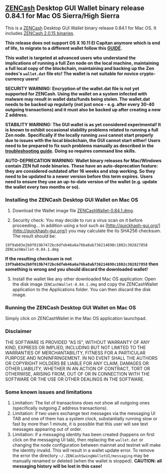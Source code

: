 ## [ZENCash](https://zensystem.io/) Desktop GUI Wallet binary release 0.84.1 for Mac OS Sierra/High Sierra

This is a [ZENCash](https://zensystem.io/) Desktop GUI Wallet binary release 0.84.1 for Mac OS. 
It includes [ZENCash 2.0.15 binaries](https://github.com/ZencashOfficial/zen/releases/tag/v2.0.15).

**This release does not support OS X 10.11 El Capitan anymore which is end of life,**
**to migrate to a different wallet follow this [GUIDE](https://documentation.zencash.com/x/tAJP).**

**This wallet is targeted at advanced users who understand the implications of running a full Zen node on**
**the local machine, maintaining a full local copy of the blockchain, maintaining and backing up the**
**Zen nodes's `wallet.dat` file etc! The wallet is not suitable for novice crypto-currency users!**

**SECURITY WARNING: Encryption of the wallet.dat file is not yet supported for ZENCash. Using the wallet** 
**on a system infected with malware may result in wallet data/funds being stolen. The**
**wallet.dat needs to be backed up regularly (not just once - e.g. after every 30-40**
**outgoing transactions) and it must also be backed up after creating a new Z address.**

**STABILITY WARNING: The GUI wallet is as yet considered experimental! It is known to exhibit occasional stability problems related to running a full Zen node.**
**Specifically if the locally running `zend` cannot start properly due to issues with the local blockchain, the GUI cannot start either!**
**Users need to be prepared to fix such problems manually as described in the [troubleshooting guide](TroubleshootingGuide.md).**
**Doing so requires command line skills.**

**AUTO-DEPRECATION WARNING: Wallet binary releases for Mac/Windows contain ZEN full node binaries. These have an auto-deprecation feature:**
**they are considered outdated after 16 weeks and stop working. So they need to be updated to a newer version before this term expires.**
**Users need to ensure they use an up-to-date version of the wallet (e.g. update the wallet every two months or so).**

### Installing the ZENCash Desktop GUI Wallet on Mac OS

1. Download the Wallet image file 
[ZENCashWallet-0.84.1.dmg](https://github.com/ZencashOfficial/zencash-swing-wallet-ui/releases/download/0.84.1/ZENCashWallet-0.84.1.dmg). 

2. Security check: You may decide to run a virus scan on it before proceeding... In addition using a tool 
such as [http://quickhash-gui.org/](http://quickhash-gui.org/) you may calculate the its SHA256 checksum. The 
result should be:
```
19f9ab03e2b0f019b7472bc6dfeb46a6a76ba8ab736214698c1802c302827858  ZENCashWallet-0.84.1.dmg
```
**If the resulting checksum is not `19f9ab03e2b0f019b7472bc6dfeb46a6a76ba8ab736214698c1802c302827858` then**
**something is wrong and you should discard the downloaded wallet!**

3. Install the wallet like any other downloaded Mac OS application: Open the disk image `ZENCashWallet-0.84.1.dmg`
and copy the ZENCashWallet application to the Applications folder. You can then discard the disk image.
   
### Running the ZENCash Desktop GUI Wallet on Mac OS

Simply click on ZENCashWallet in the Mac OS application launchpad.

### Disclaimer

THE SOFTWARE IS PROVIDED "AS IS", WITHOUT WARRANTY OF ANY KIND, EXPRESS OR
IMPLIED, INCLUDING BUT NOT LIMITED TO THE WARRANTIES OF MERCHANTABILITY,
FITNESS FOR A PARTICULAR PURPOSE AND NONINFRINGEMENT. IN NO EVENT SHALL THE
AUTHORS OR COPYRIGHT HOLDERS BE LIABLE FOR ANY CLAIM, DAMAGES OR OTHER
LIABILITY, WHETHER IN AN ACTION OF CONTRACT, TORT OR OTHERWISE, ARISING FROM,
OUT OF OR IN CONNECTION WITH THE SOFTWARE OR THE USE OR OTHER DEALINGS IN THE
SOFTWARE.

### Some known issues and limitations
1. Limitation: The list of transactions does not show all outgoing ones (specifically outgoing Z address 
transactions).  
1. Limitation: if two users exchange text messages via the messaging UI TAB and one of them has a system clock, substantially running slow or fast by more than 1 minute, it is possible that this user will see text messages appearing out of order. 
1. Limitation: if a messaging identity has been created (happens on first click on the messaging UI tab), then replacing the `wallet.dat` or changing the node configuration between mainnet and testnet will make the identity invalid. This will result in a wallet update error. To remove the error the directory `~/.ZENCashSwingWalletUI/messaging` may be manually renamed or deleted (when the wallet is stopped). **CAUTION: all messaging history will be lost in this case!**

